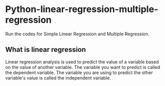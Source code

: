 # Python-linear-regression-multiple-regression
Run the codes for Simple Linear Regression and Multiple Regression.

## What is linear regression
Linear regression analysis is used to predict the value of a variable based on the value of another variable. The variable you want to predict is called the dependent variable. The variable you are using to predict the other variable's value is called the independent variable.
